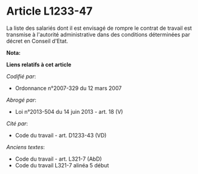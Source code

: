 # Article L1233-47

La liste des salariés dont il est envisagé de rompre le contrat de travail est transmise à l'autorité administrative dans des
conditions déterminées par décret en Conseil d'Etat.

**Nota:**



**Liens relatifs à cet article**

_Codifié par_:

  - Ordonnance n°2007-329 du 12 mars 2007

_Abrogé par_:

  - Loi n°2013-504 du 14 juin 2013 - art. 18 (V)

_Cité par_:

  - Code du travail - art. D1233-43 (VD)

_Anciens textes_:

  - Code du travail - art. L321-7 (AbD)
  - Code du travail L321-7 alinéa 5 début
